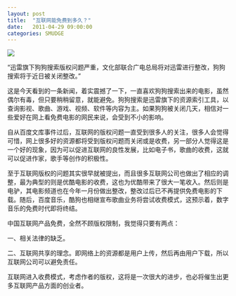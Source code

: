 ```yaml
---
layout: post
title:  "互联网能免费到多久？"
date:   2011-04-29 09:00:00
categories: SMUDGE
---
```


<img src="http://binnng.coding.io/assets/images/hulianwangmianfei.jpg"/>



“迅雷旗下狗狗搜索版权问题严重，文化部联合广电总局将对迅雷进行整改，狗狗搜索将于近日被关闭整改。”

 

这是今天看到的一条新闻，着实震撼了一下，一直喜欢狗狗搜索出来的电影，虽然偶尔有毒，但只要稍稍留意，就能避免。狗狗搜索是迅雷旗下的资源索引工具，以查询影视、歌曲、游戏、视频、软件等内容为主。如果狗狗被关闭几天，相信对一些爱好在网上看免费电影的网民来说，会受到不小的影响。

 

自从百度文库事件过后，互联网的版权问题一直受到很多人的关注，很多人会觉得可惜，网上很多好的资源都将受到版权问题而关闭或是收费，另一部分人觉得这是一个好的现象，因为可以促进互联网的良性发展，比如电子书，歌曲的收费，这就可以促进作家，歌手等创作的积极性。

 

至于互联网版权的问题其实很早就被提出，而且很多互联网公司也做出了相应的调整，最为典型的则是优酷电影的收费，这也为优酷带来了很大一笔收入。然后则是电驴，其电影频道也在今年一月份做出整改，整改过后已不再提供免费电影的下载。随后，百度音乐，酷狗也相继宣布歌曲业务将尝试收费模式，这预示着，数字音乐的免费时代即将终结。

 

中国互联网产品免费，全然不顾版权限制，我觉得只要有两点：

一、相关法律的缺乏。

二、互联网共享的理念。即网络上的资源都是用户上传，然后再由用户下载，所以互联网公司可以避免责任。

 

互联网进入收费模式，考虑作者的版权，这将是一次很大的进步，也必将催生出更多互联网产品方面的创业者。